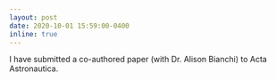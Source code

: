 ```yaml
---
layout: post
date: 2020-10-01 15:59:00-0400
inline: true
---
```


I have submitted a co-authored paper (with Dr. Alison Bianchi) to Acta Astronautica. 
